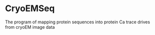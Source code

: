 # CryoEMSeq
The program of mapping protein sequences into protein Ca trace drives from cryoEM image data